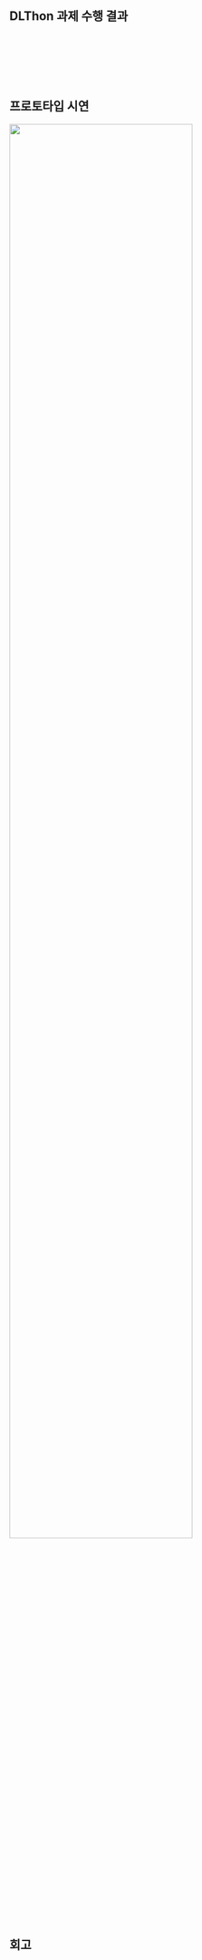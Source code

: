 ## DLThon 과제 수행 결과


<br><br>


   
<br><br>

## 프로토타입 시연
<img width="80%" src="https://https://github.com/Ligoan/quest/blob/main/DLThon/%EC%8B%9C%EC%97%B0-%EC%98%81%EC%83%81.gif"/>

<br><br>


## 회고
